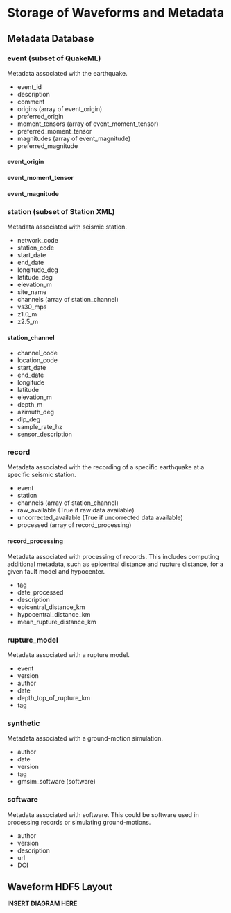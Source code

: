 # Storage of Waveforms and Metadata

## Metadata Database

### event (subset of QuakeML)

Metadata associated with the earthquake.

  * event_id
  * description
  * comment
  * origins (array of event_origin)
  * preferred_origin
  * moment_tensors (array of event_moment_tensor)
  * preferred_moment_tensor
  * magnitudes (array of event_magnitude)
  * preferred_magnitude

#### event_origin

#### event_moment_tensor

#### event_magnitude

### station (subset of Station XML)

Metadata associated with seismic station.

  * network_code
  * station_code
  * start_date
  * end_date
  * longitude_deg
  * latitude_deg
  * elevation_m
  * site_name
  * channels (array of station_channel)
  * vs30_mps
  * z1.0_m
  * z2.5_m

#### station_channel

  * channel_code
  * location_code
  * start_date
  * end_date
  * longitude
  * latitude
  * elevation_m
  * depth_m
  * azimuth_deg
  * dip_deg
  * sample_rate_hz
  * sensor_description

### record

Metadata associated with the recording of a specific earthquake at a
specific seismic station.

  * event
  * station
  * channels (array of station_channel)
  * raw_available (True if raw data available)
  * uncorrected_available (True if uncorrected data available)
  * processed (array of record_processing)

#### record_processing

Metadata associated with processing of records. This includes
computing additional metadata, such as epicentral distance and rupture
distance, for a given fault model and hypocenter.

  * tag
  * date_processed
  * description
  * epicentral_distance_km
  * hypocentral_distance_km
  * mean_rupture_distance_km

### rupture_model

Metadata associated with a rupture model.

  * event
  * version
  * author
  * date
  * depth_top_of_rupture_km
  * tag

### synthetic

Metadata associated with a ground-motion simulation.

  * author
  * date
  * version
  * tag
  * gmsim_software (software)

### software

Metadata associated with software. This could be software used in
processing records or simulating ground-motions.

  * author
  * version
  * description
  * url
  * DOI

## Waveform HDF5 Layout

**INSERT DIAGRAM HERE**